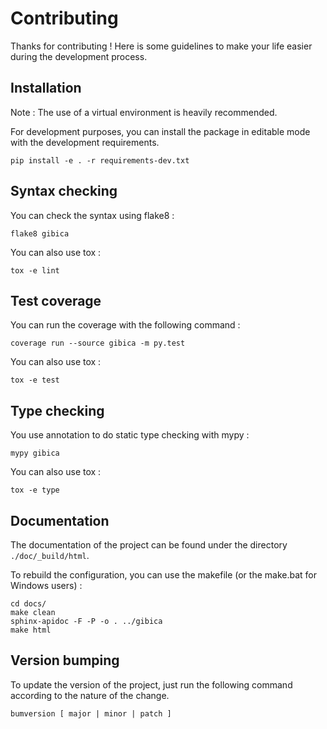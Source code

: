 # Contributing

Thanks for contributing ! Here is some guidelines to make your life easier during the development process.

## Installation

Note : The use of a virtual environment is heavily recommended.

For development purposes, you can install the package in editable mode with the development requirements.

```
pip install -e . -r requirements-dev.txt
```

## Syntax checking

You can check the syntax using flake8 :

```
flake8 gibica
```

You can also use tox :

```
tox -e lint
```

## Test coverage

You can run the coverage with the following command :

```
coverage run --source gibica -m py.test
```

You can also use tox :

```
tox -e test
```

## Type checking

You use annotation to do static type checking with mypy :

```
mypy gibica
```

You can also use tox :

```
tox -e type
```

## Documentation

The documentation of the project can be found under the directory `./doc/_build/html`.

To rebuild the configuration, you can use the makefile (or the make.bat for Windows users) :

```
cd docs/
make clean
sphinx-apidoc -F -P -o . ../gibica
make html
```

## Version bumping

To update the version of the project, just run the following command according to the nature of the change.

```
bumversion [ major | minor | patch ]
```
